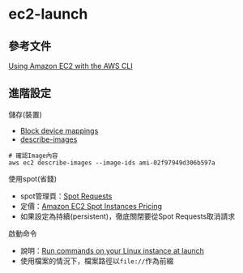 # ec2-launch

## 參考文件
[Using Amazon EC2 with the AWS CLI](https://docs.aws.amazon.com/cli/latest/userguide/cli-services-ec2.html)
## 進階設定
儲存(裝置)
 * [Block device mappings](https://docs.aws.amazon.com/AWSEC2/latest/UserGuide/block-device-mapping-concepts.html)
 * [describe-images](https://docs.aws.amazon.com/cli/latest/reference/ec2/describe-images.html)
 ```
 # 確認Image內容
 aws ec2 describe-images --image-ids ami-02f97949d306b597a
 ```

使用spot(省錢)
 * spot管理頁：[Spot Requests](https://console.aws.amazon.com/ec2/home#SpotInstances)
 * 定價：[Amazon EC2 Spot Instances Pricing](https://aws.amazon.com/ec2/spot/pricing/)
 * 如果設定為持續(persistent)，徹底關閉要從Spot Requests取消請求

啟動命令
 * 說明：[Run commands on your Linux instance at launch](https://docs.aws.amazon.com/AWSEC2/latest/UserGuide/user-data.html)
 * 使用檔案的情況下，檔案路徑以`file://`作為前綴

